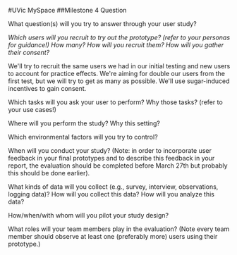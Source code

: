 #UVic MySpace
##Milestone 4 Question

What question(s) will you try to answer through your user study? 



_Which users will you recruit to try out the prototype? (refer to your personas for guidance!)  How many?  How will you recruit them? How will you gather their consent?_

We'll try to recruit the same users we had in our initial testing and new users to account for practice effects. We're aiming for double our users from the first test, but we will try to get as many as possible. We'll use sugar-induced incentives to gain consent.


Which tasks will you ask your user to perform?  Why those tasks?  (refer to your use cases!)



Where will you perform the study?  Why this setting?



Which environmental factors will you try to control?   



When will you conduct your study?  (Note: in order to incorporate user feedback in your final prototypes and to describe this feedback in your report, the evaluation should be completed before March 27th but probably this should be done earlier). 



What kinds of data will you collect (e.g., survey, interview, observations, logging data)?  How will you collect this data? How will you analyze this data? 



How/when/with whom will you pilot your study design? 



What roles will your team members play in the evaluation?  (Note every team member should observe at least one (preferably more) users using their prototype.)


